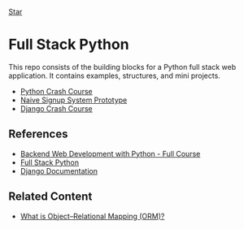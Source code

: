 <!-- Place this tag in your head or just before your close body tag. -->
<script async defer src="https://buttons.github.io/buttons.js"></script>

<!-- Place this tag where you want the button to render. -->
<a class="github-button" href="https://github.com/ntkme/github-buttons" data-icon="octicon-star" aria-label="Star ntkme/github-buttons on GitHub">Star</a>

# Full Stack Python

This repo consists of the building blocks for a Python full stack web application. It contains examples, structures, and mini projects.

- [Python Crash Course](https://github.com/rfaria/full-stack-python/tree/main/Python%20Crash%20Course)
- [Naive Signup System Prototype](https://github.com/rfaria/full-stack-python/tree/main/Login%20%26%20Signup%20System%20Prototype)
- [Django Crash Course](https://github.com/rfaria/full-stack-python/tree/main/Django%20Crash%20Course)

## References

- [Backend Web Development with Python - Full Course](https://www.freecodecamp.org/news/backend-web-development-with-python-full-course/)
- [Full Stack Python](https://www.fullstackpython.com/)
- [Django Documentation](https://docs.djangoproject.com/en/4.0/)

## Related Content

- [What is Object–Relational Mapping (ORM)?](https://medium.com/@rodrigocfaria/f1288669218f)

